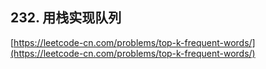 **232. 用栈实现队列**  
---
[https://leetcode-cn.com/problems/top-k-frequent-words/](https://leetcode-cn.com/problems/top-k-frequent-words/)  

